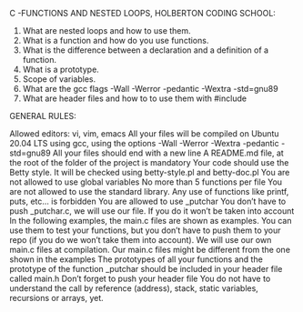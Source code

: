 C -FUNCTIONS AND NESTED LOOPS, HOLBERTON CODING SCHOOL:

1. What are nested loops and how to use them.
2. What is a function and how do you use functions.
3. What is the difference between a declaration and a definition of a function.
4. What is a prototype.
5. Scope of variables.
6. What are the gcc flags -Wall -Werror -pedantic -Wextra -std=gnu89
7. What are header files and how to to use them with #include

GENERAL RULES:

Allowed editors: vi, vim, emacs
All your files will be compiled on Ubuntu 20.04 LTS using gcc, using the options -Wall -Werror -Wextra -pedantic -std=gnu89
All your files should end with a new line
A README.md file, at the root of the folder of the project is mandatory
Your code should use the Betty style. It will be checked using betty-style.pl and betty-doc.pl
You are not allowed to use global variables
No more than 5 functions per file
You are not allowed to use the standard library. Any use of functions like printf, puts, etc… is forbidden
You are allowed to use _putchar
You don’t have to push _putchar.c, we will use our file. If you do it won’t be taken into account
In the following examples, the main.c files are shown as examples. You can use them to test your functions, but you don’t have to push them to your repo (if you do we won’t take them into account). We will use our own main.c files at compilation. Our main.c files might be different from the one shown in the examples
The prototypes of all your functions and the prototype of the function _putchar should be included in your header file called main.h
Don’t forget to push your header file
You do not have to understand the call by reference (address), stack, static variables, recursions or arrays, yet.
